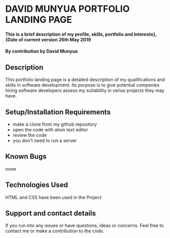 # DAVID MUNYUA PORTFOLIO LANDING PAGE
#### This is a brief description of my profile, skills, portfolio and Interests}, {Date of current version 26th May 2019
#### By **contribution by David Munyua**
## Description
This portfolio landing page is a detailed description of my qualifications and skills in software development. Its purpose is to give potential companies hiring software developers assess my suitability in varius projects they may have.
## Setup/Installation Requirements
* make a clone from my github repository
* open the code with atom text editor
* review the code
* you don't need to run a server

## Known Bugs
none
## Technologies Used
HTML and CSS have been used in the Project
## Support and contact details
If you run into any issues or have questions, ideas or concerns.  Feel free to contact me or make a contribution to the code.

